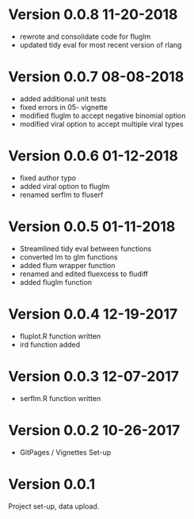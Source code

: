 # Version 0.0.8 11-20-2018
  * rewrote and consolidate code for fluglm
  * updated tidy eval for most recent version of rlang
  

# Version 0.0.7 08-08-2018  

  * added additional unit tests  
  * fixed errors in 05- vignette  
  * modified fluglm to accept negative binomial option  
  * modified viral option to accept multiple viral types  

# Version 0.0.6 01-12-2018  

  * fixed author typo 
  * added viral option to fluglm
  * renamed serflm to fluserf
  
# Version 0.0.5 01-11-2018  

  * Streamlined tidy eval between functions
  * converted lm to glm functions
  * added flum wrapper function
  * renamed and edited fluexcess to fludiff
  * added fluglm function

# Version 0.0.4 12-19-2017  

  * fluplot.R function written
  * ird function added

# Version 0.0.3 12-07-2017  

  * serflm.R function written

# Version 0.0.2 10-26-2017  

  * GitPages / Vignettes Set-up

# Version 0.0.1

Project set-up, data upload.


